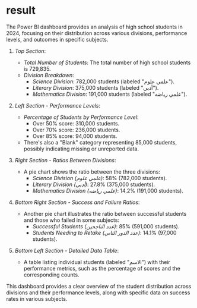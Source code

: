 # result
The Power BI dashboard provides an analysis of high school students in 2024, focusing on their distribution across various divisions, performance levels, and outcomes in specific subjects.

1. *Top Section*:
   - *Total Number of Students*: The total number of high school students is 729,835.
   - *Division Breakdown*:
     - *Science Division*: 782,000 students (labeled "علمي علوم").
     - *Literary Division*: 375,000 students (labeled "أدبي").
     - *Mathematics Division*: 191,000 students (labeled "علمي رياضه").

2. *Left Section - Performance Levels*:
   - *Percentage of Students by Performance Level*: 
     - Over 50% score: 310,000 students.
     - Over 70% score: 236,000 students.
     - Over 85% score: 94,000 students.
   - There's also a "Blank" category representing 85,000 students, possibly indicating missing or unreported data.

3. *Right Section - Ratios Between Divisions*:
   - A pie chart shows the ratio between the three divisions:
     - *Science Division (علمي علوم)*: 58% (782,000 students).
     - *Literary Division (أدبي)*: 27.8% (375,000 students).
     - *Mathematics Division (علمي رياضه)*: 14.2% (191,000 students).

4. *Bottom Right Section - Success and Failure Ratios*:
   - Another pie chart illustrates the ratio between successful students and those who failed in some subjects:
     - *Successful Students (عدد الناجحين)*: 85% (591,000 students).
     - *Students Needing to Retake (عدد الدور الثاني)*: 14.1% (97,000 students).

5. *Bottom Left Section - Detailed Data Table*:
   - A table listing individual students (labeled "الاسم") with their performance metrics, such as the percentage of scores and the corresponding counts.

This dashboard provides a clear overview of the student distribution across divisions and their performance levels, along with specific data on success rates in various subjects.
